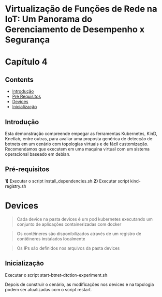 # Virtualização de Funções de Rede na IoT: Um Panorama do Gerenciamento de Desempenho x Segurança
# Capítulo 4

## Contents
+ [Introdução](#introduction)
+ [Pré Requisitos](#req)
+ [Devices](#Devices)
+ [Inicialização](#iniciar)

<a name="introduction"></a>
## Introdução
Esta demonstração compreende empegar as ferramentas Kubernetes, KinD, Knetlab, entre outras, para avaliar uma proposta genérica de detecção de botnets em um cenário com topologias virtuais e de fácil customização. 
Recomendamos que executem em uma maquina virtual com um sistema operacional baseado em debian.



<a name="req"></a>
## Pré-requisitos

**1)** Executar o script install_dependencies.sh
**2)** Executar script kind-registry.sh


<a name="Devices"></a>
# Devices

> Cada device na pasta devices é um pod kubernetes executando um conjunto de aplicações containerizadas com docker

> Os contêineres são disponibilizados através de um registro de contêineres instalados localmente  
 
> Os IPs são definidos nos arquivos da pasta devices

<a name="iniciar"></a>
## Inicialização

Executar o script start-btnet-dtction-experiment.sh

Depois de construir o cenário, as modificações nos devices e na topologia podem ser atualizadas com o script restart. 
